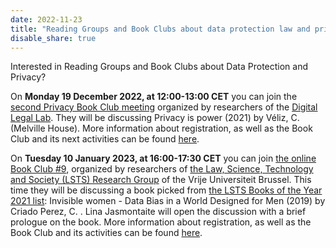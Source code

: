 ```yaml
---
date: 2022-11-23
title: "Reading Groups and Book Clubs about data protection law and privacy in December 2022 and January 2023"
disable_share: true
---
```


Interested in Reading Groups and Book Clubs about Data Protection and Privacy?

On **Monday 19 December 2022, at 12:00-13:00 CET** you can join the [second Privacy Book Club meeting](https://www.sectorplandls.nl/wordpress/privacy-book-club/) organized by researchers of the [Digital Legal Lab](https://www.sectorplandls.nl/wordpress/). 
They will be discussing Privacy is power (2021) by Véliz, C. (Melville House). More information about registration, as well as the Book Club and its next 
activities can be found [here](https://www.sectorplandls.nl/wordpress/privacy-book-club/).

On **Tuesday 10 January 2023, at 16:00-17:30 CET** you can join [the online Book Club #9](https://lsts.research.vub.be/en/20220920), organized by researchers of [the Law, Science, Technology and 
Society (LSTS) Research Group](https://lsts.research.vub.be/en) of the Vrije Universiteit Brussel. This time they will be discussing a book picked from [the LSTS Books of the Year 2021 list](https://lsts.research.vub.be/en/LSTS_list_2021): Invisible women - Data Bias in a World Designed for Men (2019) by Criado Perez, C. . Lina Jasmontaite will open the discussion with a brief 
prologue on the book.  More information about registration, as well as the Book Club and its activities can be found [here](https://lsts.research.vub.be/en/20220920).
